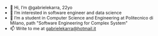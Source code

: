 - 👋 Hi, I’m @gabrielekarra, 22yo
- 👀 I’m interested in software engineer and data science
- 🌱 I’m a student in Computer Science and Engineering at Politecnico di Milano, path "Software Engineering for Complex System"
- 📫 Write to me at gabrielekarra@hotmail.it

